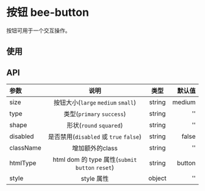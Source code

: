 # 按钮 bee-button

按钮可用于一个交互操作。

## 使用



## API

| 参数        |                    说明                    |   类型   |    默认值 |
| :-------- | :--------------------------------------: | :----: | -----: |
| size      |      按钮大小(`large` `medium` `small`)      | string | medium |
| type      |         类型(`primary` `success`)          | string |     '' |
| shape     |          形状(`round` `squared`)           | string |     '' |
| disabled  |    是否禁用(`disabled` 或 `true` `false`)     | string |  false |
| className |                增加额外的class                | string |     '' |
| htmlType  | html dom 的 type 属性(`submit` `button` `reset`) | string | button |
| style     |                 style 属性                 | object |     '' |


